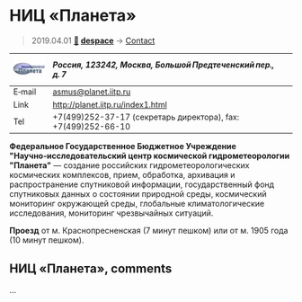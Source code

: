 # НИЦ «Планета»
> 2019.04.01 **[🚀](../index/index.md) [despace](index.md)** → [Contact](contact.md)

|[![](f/contact/n/nic_planeta_logo1_thumb.jpg)](f/contact/n/nic_planeta_logo1.png)|*Россия, 123242, Москва, Большой Предтеченский пер., д. 7*|
|:--|:--|
|E‑mail| <asmus@planet.iitp.ru> |
|Link| <http://planet.iitp.ru/index1.html> |
|Tel| +7(499)252-37-17 (секретарь директора), fax: +7(499)252-66-10 |

**Федеральное Государственное Бюджетное Учреждение "Научно‑исследовательский центр космической гидрометеорологии "Планета"** — создание российских гидрометеорологических космических комплексов, прием, обработка, архивация и распространение спутниковой информации, государственный фонд спутниковых данных о состоянии природной среды, космический мониторинг окружающей среды, глобальные климатологические исследования, мониторинг чрезвычайных ситуаций.

**Проезд** от м. Краснопресненская (7 минут пешком) или от м. 1905 года (10 минут пешком).


<p style="page-break-after:always"> </p>

## НИЦ «Планета», comments

…
